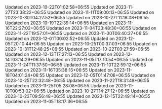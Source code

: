 
Updated on 2023-10-22T01:02:58+06:55
Updated on 2023-11-27T23:38:22+06:55
Updated on 2023-11-11T09:00:13+06:55
Updated on 2023-10-30T04:27:52+06:55
Updated on 2023-10-27T11:16:08+06:55
Updated on 2023-10-19T22:39:14+06:55
Updated on 2023-11-16T22:27:02+06:55
Updated on 2023-11-04T23:48:30+06:55
Updated on 2023-11-22T19:57:01+06:55
Updated on 2023-11-30T06:40:27+06:55
Updated on 2023-12-01T00:02:52+06:55
Updated on 2023-12-05T20:10:44+06:55
Updated on 2023-10-25T00:37:03+06:55
Updated on 2023-10-31T12:48:25+06:55
Updated on 2023-10-22T03:27:59+06:55
Updated on 2023-12-13T17:27:13+06:55
Updated on 2023-12-14T03:14:29+06:55
Updated on 2023-11-05T17:10:54+06:55
Updated on 2023-11-24T11:37:50+06:55
Updated on 2023-11-10T22:59:12+06:55
Updated on 2023-11-16T05:38:16+06:55
Updated on 2023-11-18T04:01:24+06:55
Updated on 2023-12-05T01:47:08+06:55
Updated on 2023-10-25T22:32:48+06:55
Updated on 2023-11-22T18:31:48+06:55
Updated on 2023-11-25T05:28:08+06:55
Updated on 2023-11-10T00:53:02+06:55
Updated on 2023-10-27T14:27:12+06:55
Updated on 2023-10-23T09:56:48+06:55
Updated on 2023-12-15T22:49:14+06:55
Updated on 2023-11-05T18:17:36+06:55